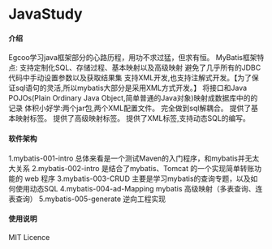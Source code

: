 # JavaStudy

#### 介绍

Egcoo学习java框架部分的心路历程，用功不求过猛，但求有恒。 MyBatis框架特点:
支持定制化SQL、存储过程、基本映射以及高级映射 避免了几乎所有的JDBC代码中手动设置参数以及获取结果集 支持XML开发,也支持注解式开发。【为了保证sql语句的灵活,所以mybatis大部分是采用XML方式开发。】 将接口和Java
POJOs(Plain Ordinary Java Object,简单普通的Java对象)映射成数据库中的的记录 体积小好学:两个jar包,两个XML配置文件。 完全做到sql解耦合。 提供了基本映射标签。 提供了高级映射标签。
提供了XML标签,支持动态SQL的编写。

#### 软件架构

1.mybatis-001-intro 总体来看是一个测试Maven的入门程序，和mybatis并无太大关系 2.mybatis-002-intro 是结合了mybatis、Tomcat 的一个实现简单转账功能的 web 程序
3.mybatis-003-CRUD 主要是学习mybatis的查询专题，以及如何使用动态SQL 4.mybatis-004-ad-Mapping mybatis 高级映射（多表查询、连表查询） 5.mybatis-005-generate
逆向工程实现

#### 使用说明

MIT Licence
